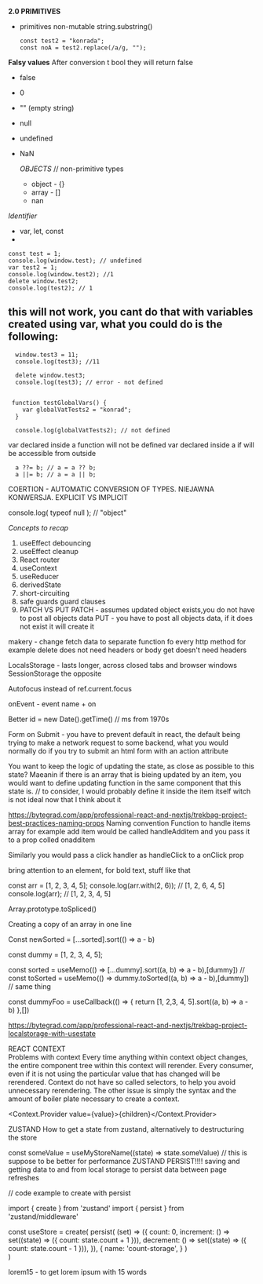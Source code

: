 **2.0 PRIMITIVES**
- primitives non-mutable
string.substring()

      const test2 = "konrada";
      const noA = test2.replace(/a/g, "");


**Falsy values** 
  After conversion t bool they will return false

- false
- 0
- "" (empty string)
- null
- undefined
- NaN

  *OBJECTS* // non-primitive types
  - object - {}
  - array - []
  - nan

*Identifier*
- var, let, const
-

    const test = 1;
    console.log(window.test); // undefined
    var test2 = 1;
    console.log(window.test2); //1
    delete window.test2;
    console.log(test2); // 1
this will not work, you cant do that with variables created using var, what you could do is the following:
- 
      window.test3 = 11;
      console.log(test3); //11 

      delete window.test3;
      console.log(test3); // error - not defined


     function testGlobalVars() {
        var globalVatTests2 = "konrad";
      }

      console.log(globalVatTests2); // not defined

var declared inside a function will not be defined
var declared inside a if will be accessible from outside 


      a ??= b; // a = a ?? b;
      a ||= b; // a = a || b;



COERTION - AUTOMATIC CONVERSION OF TYPES.  NIEJAWNA KONWERSJA. 
EXPLICIT VS IMPLICIT


console.log( typeof null ); // "object"

*Concepts to recap*

1. useEffect debouncing
2. useEffect cleanup
3. React router
4. useContext
5. useReducer
6. derivedState
7. short-circuiting
8. safe guards guard clauses
9. PATCH VS PUT
   PATCH - assumes updated object exists,you do not have to post all objects data
   PUT - you have to post all objects data, if it does not exist it will create it

makery - change fetch data to separate function fo every http method
for example delete does not need headers or body
get doesn't need headers


LocalsStorage  - lasts longer, across closed tabs and browser windows
SessionStorage the opposite



Autofocus instead of ref.current.focus

onEvent - event name + on

Better id = new Date().getTime() // ms from 1970s

Form on Submit  - you have to prevent default in react, the default being trying to make a network request to some backend, what you would normally do if you try to submit an html form with an action attribute

You want to keep the logic of updating the state, as close as possible to this state? Maeanin if there is an array
that is bieing updated by an item, you would want to define updating function in the same component that this state is. // to consider, I would probably define it inside the item itself witch is not ideal now that I think about it


https://bytegrad.com/app/professional-react-and-nextjs/trekbag-project-best-practices-naming-props
Naming convention
Function to handle items array for example add item would be called handleAdditem and you pass it to a prop colled onadditem


<Item onAddiIem={handleAddItem}/>

Similarly you would pass a click handler as handleClick to a onClick prop

<b></b> bring attention to an element, for bold text, stuff like that


const arr = [1, 2, 3, 4, 5];
console.log(arr.with(2, 6)); // [1, 2, 6, 4, 5]
console.log(arr); // [1, 2, 3, 4, 5]

Array.prototype.toSpliced()

Creating a copy of an array in one line

Const newSorted = [...sorted].sort(() => a - b)

const dummy = [1, 2, 3, 4, 5];

const sorted = useMemo(() => [...dummy].sort((a, b) => a - b),[dummy])
// const toSorted = useMemo(() => dummy.toSorted((a, b) => a - b),[dummy]) // same thing

const dummyFoo = useCallback(() => {
return [1, 2,3, 4, 5].sort((a, b) => a - b)
},[])



https://bytegrad.com/app/professional-react-and-nextjs/trekbag-project-localstorage-with-usestate

REACT CONTEXT  
Problems with context
Every time anything within context object changes, the entire component tree within this context will rerender.
Every consumer, even if it is not using the particular value that has changed will be rerendered.
Context do not have so called selectors, to help you avoid unnecessary rerendering.
The other issue is simply the syntax and the amount of boiler plate necessary to create a context.

<Context.Provider value={value}>{children}</Context.Provider>


ZUSTAND
How to get a state from zustand, alternatively to destructuring the store

const someValue = useMyStoreName((state) => state.someValue)
// this is suppose to be better for performance
ZUSTAND PERSIST!!!! saving and getting data to and from local storage to persist data between page refreshes

// code example to create with persist

import { create } from 'zustand'
import { persist } from 'zustand/middleware'

const useStore = create(
persist(
(set) => ({
count: 0,
increment: () => set((state) => ({ count: state.count + 1 })),
decrement: () => set((state) => ({ count: state.count - 1 })),
}),
{
name: 'count-storage',
}
)   
)


lorem15 - to get lorem ipsum with 15 words
